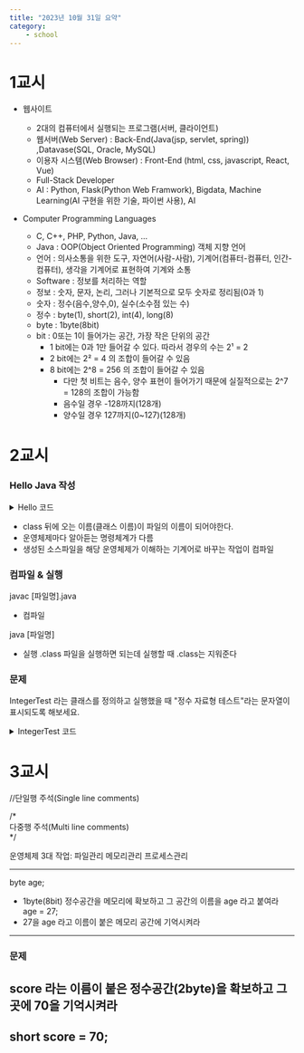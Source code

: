 ```yaml
---
title: "2023년 10월 31일 요약"
category:
    - school
---
```


# 1교시

- 웹사이트  
    - 2대의 컴퓨터에서 실행되는 프로그램(서버, 클라이언트)
    - 웹서버(Web Server) : Back-End(Java(jsp, servlet, spring)) ,Datavase(SQL, Oracle, MySQL)
    - 이용자 시스템(Web Browser) : Front-End (html, css, javascript, React, Vue)
    - Full-Stack Developer
    - AI : Python, Flask(Python Web Framwork), Bigdata, 
    Machine Learning(AI 구현을 위한 기술, 파이썬 사용), AI

- Computer Programming Languages  
    - C, C++, PHP, Python, Java, ...
    - Java : OOP(Object Oriented Programming) 객체 지향 언어
    - 언어 : 의사소통을 위한 도구, 자연어(사람-사람), 기계어(컴퓨터-컴퓨터, 인간-컴퓨터), 생각을 기계어로 표현하여 기계와 소통
    - Software : 정보를 처리하는 역할
    - 정보 : 숫자, 문자, 논리, 그러나 기본적으로 모두 숫자로 정리됨(0과 1)
    - 숫자 : 정수(음수,양수,0), 실수(소수점 있는 수)
    - 정수 : byte(1), short(2), int(4), long(8)
    - byte : 1byte(8bit)
    - bit : 0또는 1이 들어가는 공간, 가장 작은 단위의 공간
        - 1 bit에는 0과 1만 들어갈 수 있다. 따라서 경우의 수는 2¹ = 2
        - 2 bit에는 2² = 4 의 조합이 들어갈 수 있음
        - 8 bit에는 2^8 = 256 의 조합이 들어갈 수 있음
            - 다만 첫 비트는 음수, 양수 표현이 들어가기 때문에 실질적으로는
            2^7 = 128의 조합이 가능함
            - 음수일 경우 -128까지(128개)
            - 양수일 경우 127까지(0~127)(128개)



# 2교시

### Hello Java 작성

<details>
<summary>Hello 코드</summary>

```java

public class Hello {
	public static void main(String[] args) {
	
		System.out.println("Hello, Java");	

	}
}
```

</details>

- class 뒤에 오는 이름(클래스 이름)이 파일의 이름이 되어야한다.
- 운영체제마다 알아듣는 명령체계가 다름
- 생성된 소스파일을 해당 운영체제가 이해하는 기계어로 바꾸는 작업이 컴파일



### 컴파일 & 실행

javac [파일명].java 
- 컴파일

java [파일명] 
- 실행 .class 파일을 실행하면 되는데 실행할 때 .class는 지워준다


### 문제
IntegerTest 라는 클래스를 정의하고 실행했을 때 "정수 자료형 테스트"라는 문자열이 표시되도록 해보세요.

<details>
<summary>IntegerTest 코드</summary>

```java

public class IntegerTest() {

	public static void main(String[] args) {

	System.out.println("정수 자료형 테스트");

	}
```
</details>

# 3교시

//단일행 주석(Single line comments)  

/*  
다중행 주석(Multi line comments)  
*/  

운영체제 3대 작업: 파일관리 메모리관리 프로세스관리  

---
byte age;
- 1byte(8bit) 정수공간을 메모리에 확보하고 그 공간의 이름을 age 라고 붙여라
age = 27;
- 27을 age 라고 이름이 붙은 메모리 공간에 기억시켜라
---

### 문제
score 라는 이름이 붙은 정수공간(2byte)을 확보하고 그곳에 70을 기억시켜라
---
short score = 70;
---